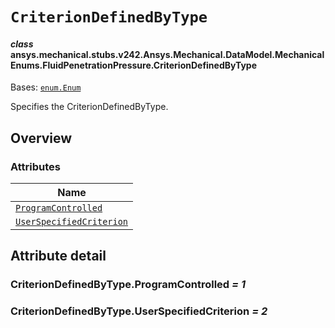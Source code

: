 # `CriterionDefinedByType`

<a id="ansys.mechanical.stubs.v242.Ansys.Mechanical.DataModel.MechanicalEnums.FluidPenetrationPressure.CriterionDefinedByType"></a>

#### *class* ansys.mechanical.stubs.v242.Ansys.Mechanical.DataModel.MechanicalEnums.FluidPenetrationPressure.CriterionDefinedByType

Bases: [`enum.Enum`](https://docs.python.org/3/library/enum.html#enum.Enum)

Specifies the CriterionDefinedByType.

<!-- !! processed by numpydoc !! -->

<a id="overview"></a>

## Overview

### Attributes

| Name |
| ---------------------------------------------------------------------------- |
| [`ProgramControlled`](#CriterionDefinedByType.ProgramControlled) |
| [`UserSpecifiedCriterion`](#CriterionDefinedByType.UserSpecifiedCriterion) |

<a id="attribute-detail"></a>

## Attribute detail

<a id="CriterionDefinedByType.ProgramControlled"></a>

### CriterionDefinedByType.ProgramControlled *= 1*

<a id="CriterionDefinedByType.UserSpecifiedCriterion"></a>

### CriterionDefinedByType.UserSpecifiedCriterion *= 2*


